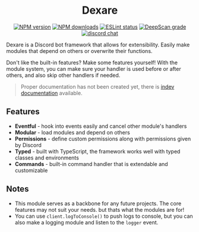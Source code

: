 <div align="center">

# Dexare
[![NPM version](https://img.shields.io/npm/v/dexare?maxAge=3600)](https://www.npmjs.com/package/dexare) [![NPM downloads](https://img.shields.io/npm/dt/dexare?maxAge=3600)](https://www.npmjs.com/package/dexare) [![ESLint status](https://github.com/Dexare/Dexare/workflows/ESLint/badge.svg)](https://github.com/Dexare/Dexare/actions?query=workflow%3A%22ESLint%22) [![DeepScan grade](https://deepscan.io/api/teams/11596/projects/15945/branches/327753/badge/grade.svg)](https://deepscan.io/dashboard#view=project&tid=11596&pid=15945&bid=327753) [![discord chat](https://img.shields.io/discord/311027228177727508?logo=discord&logoColor=white)](https://snaz.in/discord)

</div>

Dexare is a Discord bot framework that allows for extensibility. Easily make modules that depend on others or overwrite their functions.

Don't like the built-in features? Make some features yourself! With the module system, you can make sure your handler is used before or after others, and also skip other handlers if needed.

> Proper documentation has not been created yet, there is [indev documentation](https://github.com/Dexare/Dexare/wiki) available.

## Features
- **Eventful** - hook into events easily and cancel other module's handlers
- **Modular** - load modules and depend on others
- **Permissions** - define custom permissions along with permissions given by Discord
- **Typed** - built with TypeScript, the framework works well with typed classes and environments
- **Commands** - built-in command handler that is extendable and customizable

## Notes
- This module serves as a backbone for any future projects. The core features may not suit your needs. but thats what the modules are for!
- You can use `client.logToConsole()` to push logs to console, but you can also make a logging module and listen to the `logger` event.
